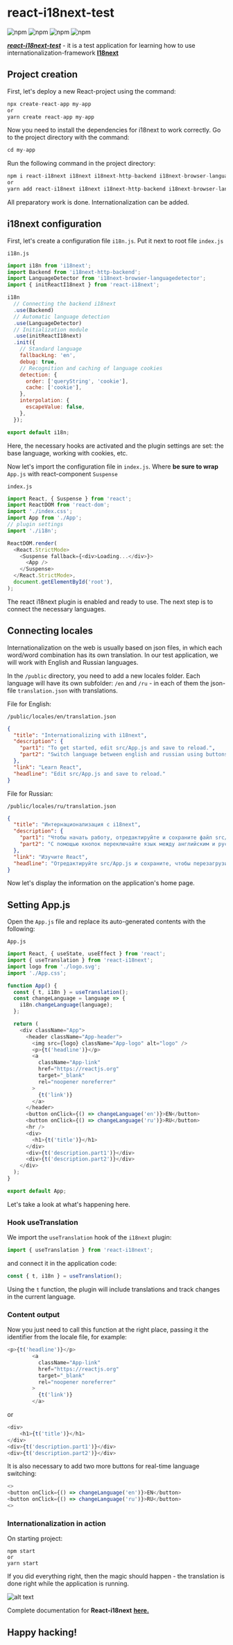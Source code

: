 # react-i18next-test

![npm](https://img.shields.io/npm/v/react?color=turquoise&label=%20React%20&) ![npm](https://img.shields.io/npm/v/react-i18next?label=React-i18next) ![npm](https://img.shields.io/npm/v/i18next?color=coral&label=i18next) ![npm](https://img.shields.io/npm/v/react-select?color=green&label=React-select)

***[react-i18next-test](https://psg-i18next-test.netlify.app)*** - it is a test application for learning how to use internationalization-framework **[I18next](https://www.i18next.com/)**
## Project creation

First, let's deploy a new React-project using the command:
```javascript
npx create-react-app my-app
or
yarn create react-app my-app
```
Now you need to install the dependencies for i18next to work correctly. Go to the project directory with the command:
```javascript
cd my-app
```
Run the following command in the project directory:
```javascript
npm i react-i18next i18next i18next-http-backend i18next-browser-languagedetector
or
yarn add react-i18next i18next i18next-http-backend i18next-browser-languagedetector
```
All preparatory work is done. Internationalization can be added.
## i18next configuration

First, let's create a configuration file ```i18n.js```. Put it next to root file ```index.js```

```i18n.js```
```javascript
import i18n from 'i18next';
import Backend from 'i18next-http-backend';
import LanguageDetector from 'i18next-browser-languagedetector';
import { initReactI18next } from 'react-i18next';

i18n
  // Connecting the backend i18next
  .use(Backend)
  // Automatic language detection
  .use(LanguageDetector)
  // Initialization module
  .use(initReactI18next)
  .init({
    // Standard language
    fallbackLng: 'en',
    debug: true,
    // Recognition and caching of language cookies
    detection: {
      order: ['queryString', 'cookie'],
      cache: ['cookie'],
    },
    interpolation: {
      escapeValue: false,
    },
  });

export default i18n;
```
Here, the necessary hooks are activated and the plugin settings are set: the base language, working with cookies, etc.

Now let's import the configuration file in ```index.js```. Where **be sure to wrap** `App.js` with react-component `Suspense`

```index.js```

```javascript
import React, { Suspense } from 'react';
import ReactDOM from 'react-dom';
import './index.css';
import App from './App';
// plugin settings
import './i18n';

ReactDOM.render(
  <React.StrictMode>
    <Suspense fallback={<div>Loading...</div>}>
      <App />
    </Suspense>
  </React.StrictMode>,
  document.getElementById('root'),
);
```
The react i18next plugin is enabled and ready to use. The next step is to connect the necessary languages.
## Connecting locales

Internationalization on the web is usually based on json files, in which each word/word combination has its own translation. In our test application, we will work with English and Russian languages.

In the ```/public``` directory, you need to add a new locales folder. Each language will have its own subfolder: ```/en``` and ```/ru``` - in each of them the json-file ```translation.json``` with translations.

File for English:

```/public/locales/en/translation.json```
```json
{
  "title": "Internationalizing with i18next",
  "description": {
    "part1": "To get started, edit src/App.js and save to reload.",
    "part2": "Switch language between english and russian using buttons above."
  },
  "link": "Learn React",
  "headline": "Edit src/App.js and save to reload."
}
```
File for Russian:

```/public/locales/ru/translation.json```
```json
{
  "title": "Интернационализация с i18next",
  "description": {
    "part1": "Чтобы начать работу, отредактируйте и сохраните файл src/App.js.",
    "part2": "С помощью кнопок переключайте язык между английским и русским."
  },
  "link": "Изучите React",
  "headline": "Отредактируйте src/App.js и сохраните, чтобы перезагрузить."
}
```
Now let's display the information on the application's home page.

## Setting App.js

Open the ```App.js``` file and replace its auto-generated contents with the following:

```App.js```
```javascript
import React, { useState, useEffect } from 'react';
import { useTranslation } from 'react-i18next';
import logo from './logo.svg';
import './App.css';

function App() {
  const { t, i18n } = useTranslation();
  const changeLanguage = language => {
    i18n.changeLanguage(language);
  };

  return (
    <div className="App">
      <header className="App-header">
        <img src={logo} className="App-logo" alt="logo" />
        <p>{t('headline')}</p>
        <a
          className="App-link"
          href="https://reactjs.org"
          target="_blank"
          rel="noopener noreferrer"
        >
          {t('link')}
        </a>
      </header>
      <button onClick={() => changeLanguage('en')}>EN</button>
      <button onClick={() => changeLanguage('ru')}>RU</button>
      <hr />
      <div>
        <h1>{t('title')}</h1>
      </div>
      <div>{t('description.part1')}</div>
      <div>{t('description.part2')}</div>
    </div>
  );
}

export default App;
```
Let's take a look at what's happening here.
### Hook useTranslation
We import the ```useTranslation``` hook of the ```i18next``` plugin:
```javascript
import { useTranslation } from 'react-i18next';
```
and connect it in the application code:
```javascript
const { t, i18n } = useTranslation();
```
Using the `t` function, the plugin will include translations and track changes in the current language.
### Content output
Now you just need to call this function at the right place, passing it the identifier from the locale file, for example:
```javascript
<p>{t('headline')}</p>
        <a
          className="App-link"
          href="https://reactjs.org"
          target="_blank"
          rel="noopener noreferrer"
        >
          {t('link')}
        </a>
```
or
```javascript
<div>
    <h1>{t('title')}</h1>
</div>
<div>{t('description.part1')}</div>
<div>{t('description.part2')}</div>
```
It is also necessary to add two more buttons for real-time language switching:
```javascript
<>
<button onClick={() => changeLanguage('en')}>EN</button>
<button onClick={() => changeLanguage('ru')}>RU</button>
<>
```
### Internationalization in action
On starting project:
 ```
npm start
or
yarn start
```
If you did everything right, then the magic should happen - the translation is done right while the application is running.

![alt text](./src/img/app.gif "Using react-i18next-test")

Сomplete documentation for **React-i18next** **[here.](https://react.i18next.com/guides/multiple-translation-files)**

## Happy hacking!

